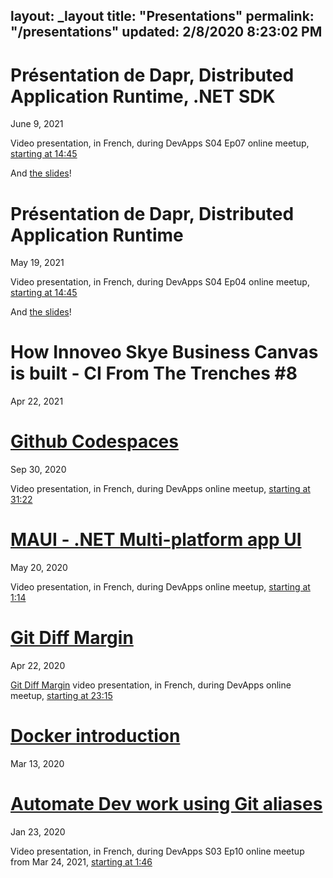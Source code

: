 layout: _layout
title: "Presentations"
permalink: "/presentations"
updated: 2/8/2020 8:23:02 PM
---

# Présentation de Dapr, Distributed Application Runtime, .NET SDK

June 9, 2021

Video presentation, in French, during DevApps S04 Ep07 online
meetup, [starting at 14:45](https://www.youtube.com/watch?v=XtASb2tmo5c&t=119s&ab_channel=DevApps)
<?# Plyr video=XtASb2tmo5c start=119 /?> 

And [the slides](https://laurentkempe.com/presentations/Introduction%20to%20Dapr%20.NET%20SDK/Introduction%20to%20Dapr%20.NET%20SDK.pptx)!

# Présentation de Dapr, Distributed Application Runtime

May 19, 2021

Video presentation, in French, during DevApps S04 Ep04 online
meetup, [starting at 14:45](https://youtu.be/Xz91tq6NI2g?t=890)
<?# Plyr video=Xz91tq6NI2g start=885 /?>

And [the slides](https://laurentkempe.com/presentations/Introduction%20to%20Dapr/Introduction%20to%20Dapr.pptx)!

# How Innoveo Skye Business Canvas is built - CI From The Trenches #8

Apr 22, 2021

<?# Plyr video=Xvjiujn08vo /?>

# [Github Codespaces](https://laurentkempe.com/presentations/Github%20Codespaces/#/)

Sep 30, 2020

Video presentation, in French, during DevApps online meetup, [starting at 31:22](https://youtu.be/LmG9eIGuELo?t=1883)
<?# Plyr video=LmG9eIGuELo /?>

# [MAUI - .NET Multi-platform app UI](https://laurentkempe.com/presentations/dotNET%20Multi-platform%20App%20UI/#/)

May 20, 2020

Video presentation, in French, during DevApps online meetup, [starting at 1:14](https://youtu.be/f3HyVYr0LRA?t=74)
<?# Plyr video=f3HyVYr0LRA /?>

# [Git Diff Margin](https://laurentkempe.com/presentations/Git%20Diff%20Margin/index.html#/)

Apr 22, 2020

[Git Diff Margin](https://marketplace.visualstudio.com/items?itemName=LaurentKempe.GitDiffMargin) video presentation, in
French, during DevApps online meetup, [starting at 23:15](https://youtu.be/LoN_G3mva2c?t=1395)
<?# Plyr video=LoN_G3mva2c /?>

# [Docker introduction](https://laurentkempe.com/presentations/Docker%20introduction/index.html#/)

Mar 13, 2020

# [Automate Dev work using Git aliases](https://laurentkempe.com/presentations/Automate%20Dev%20work%20using%20Git%20aliases/index.html#/)

Jan 23, 2020

Video presentation, in French, during DevApps S03 Ep10 online meetup from Mar 24,
2021, [starting at 1:46](https://youtu.be/uw0rEcoZuzk?t=106)
<?# Plyr video=uw0rEcoZuzk /?>
